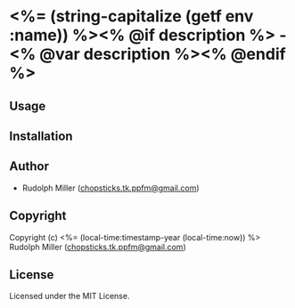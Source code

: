 # <%= (string-capitalize (getf env :name)) %><% @if description %> - <% @var description %><% @endif %>

## Usage

## Installation

## Author

* Rudolph Miller (chopsticks.tk.ppfm@gmail.com)

## Copyright

Copyright (c) <%= (local-time:timestamp-year (local-time:now)) %> Rudolph Miller (chopsticks.tk.ppfm@gmail.com)

## License

Licensed under the MIT License.
